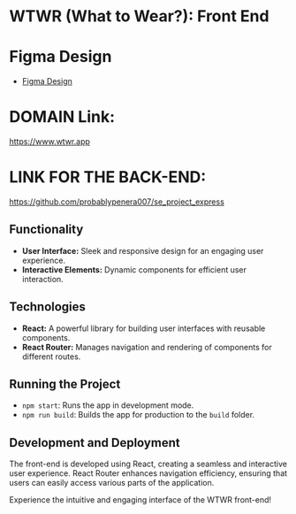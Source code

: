 # WTWR (What to Wear?): Front End

# Figma Design
- [Figma Design](https://www.figma.com/file/DTojSwldenF9UPKQZd6RRb/Sprint-10%3A-WTWR)

# DOMAIN Link:
https://www.wtwr.app 

# LINK FOR THE BACK-END:
https://github.com/probablypenera007/se_project_express

## Functionality
- **User Interface:** Sleek and responsive design for an engaging user experience.
- **Interactive Elements:** Dynamic components for efficient user interaction.

## Technologies
- **React:** A powerful library for building user interfaces with reusable components.
- **React Router:** Manages navigation and rendering of components for different routes.

## Running the Project
- `npm start`: Runs the app in development mode.
- `npm run build`: Builds the app for production to the `build` folder.

## Development and Deployment
The front-end is developed using React, creating a seamless and interactive user experience. React Router enhances navigation efficiency, ensuring that users can easily access various parts of the application.

Experience the intuitive and engaging interface of the WTWR front-end!